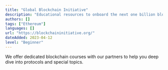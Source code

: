 ```yaml
---
title: "Global Blockchain Initiative"
description: "Educational resources to onboard the next one billion blockchain citizens."
authors: []
tags: ["Ethereum"]
languages: []
url: "https://blockchaininitiative.org/"
dateAdded: 2023-04-12
level: "Beginner"
---
```


We offer dedicated blockchain courses with our partners to help you deep dive into protocols and special topics. 

